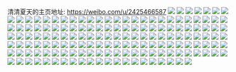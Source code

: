 清清夏天的主页地址: https://weibo.com/u/2425466587 
![](https://wx4.sinaimg.cn/mw2000/9091aedbly1h61acfi2dyj21sc2dse81.jpg) 
![](https://wx4.sinaimg.cn/mw2000/9091aedbly1h61ad7ptebj20tz0tzdp9.jpg) 
![](https://wx4.sinaimg.cn/mw2000/9091aedbly1h5uydlkpk1j21sz0u0duz.jpg) 
![](https://wx4.sinaimg.cn/mw2000/9091aedbly1h5uydl8dtpj213z0u0gw5.jpg) 
![](https://wx4.sinaimg.cn/mw2000/9091aedbly1h4ultsvkc4j20u01sywqv.jpg) 
![](https://wx4.sinaimg.cn/mw2000/9091aedbly1h45ov8o17dj20u01sy10o.jpg) 
![](https://wx4.sinaimg.cn/mw2000/9091aedbly1h3ildo0vtpj20u01t00xi.jpg) 
![](https://wx4.sinaimg.cn/mw2000/9091aedbly1h3g9l6jjr4j21400u0q7r.jpg) 
![](https://wx4.sinaimg.cn/mw2000/9091aedbly1h399u5jgi8j20u0140qaz.jpg) 
![](https://wx4.sinaimg.cn/mw2000/9091aedbly1h3948oyj7zj20j60i90tl.jpg) 
![](https://wx4.sinaimg.cn/mw2000/9091aedbly1h2g8cvg8zpj20u0140wkt.jpg) 
![](https://wx4.sinaimg.cn/mw2000/9091aedbly1h2g8cvs8a4j21400u076a.jpg) 
![](https://wx4.sinaimg.cn/mw2000/9091aedbly1h1xxt9dh3sj20qt0gl76g.jpg) 
![](https://wx4.sinaimg.cn/mw2000/9091aedbly1h1u8sqi7ozj20u0190td3.jpg) 
![](https://wx4.sinaimg.cn/mw2000/9091aedbly1h1u8sqz2clj20u0190wjr.jpg) 
![](https://wx4.sinaimg.cn/mw2000/9091aedbly1h1u8srl2u5j20u019078h.jpg) 
![](https://wx4.sinaimg.cn/mw2000/9091aedbly1h1u8ssact8j21900u0wj5.jpg) 
![](https://wx4.sinaimg.cn/mw2000/9091aedbly1h1u8sshbjqj21900u0qbl.jpg) 
![](https://wx4.sinaimg.cn/mw2000/9091aedbly1h1u8sspdsxj21900u0ah2.jpg) 
![](https://wx4.sinaimg.cn/mw2000/9091aedbly1h1u8sszqhrj21900u0n69.jpg) 
![](https://wx4.sinaimg.cn/mw2000/9091aedbly1h1u8st69wgj21900u0wl0.jpg) 
![](https://wx4.sinaimg.cn/mw2000/9091aedbly1h1u8stg1bej21900u010n.jpg) 
![](https://wx4.sinaimg.cn/mw2000/9091aedbly1h0xfilt516j21400u0n32.jpg) 
![](https://wx4.sinaimg.cn/mw2000/9091aedbly1h0scox4inlj20u01syjvz.jpg) 
![](https://wx4.sinaimg.cn/mw2000/9091aedbly1gzt6g7hfj9j21400u00w0.jpg) 
![](https://wx4.sinaimg.cn/mw2000/9091aedbly1gyyd1xiuv0j20u01sygre.jpg) 
![](https://wx4.sinaimg.cn/mw2000/9091aedbly1gy0usu2nelj20u01syq6q.jpg) 
![](https://wx4.sinaimg.cn/mw2000/9091aedbly1gy0usr6qrwj20u01sy7c5.jpg) 
![](https://wx4.sinaimg.cn/mw2000/9091aedbly1gxsoh5i1ytj20u01sy78z.jpg) 
![](https://wx4.sinaimg.cn/mw2000/9091aedbly1gxa3eeq4orj20u0140wk8.jpg) 
![](https://wx4.sinaimg.cn/mw2000/9091aedbly1gx8i4vo370j20u014078x.jpg) 
![](https://wx4.sinaimg.cn/mw2000/9091aedbly1gx8i4wgrjgj20u0140wik.jpg) 
![](https://wx4.sinaimg.cn/mw2000/9091aedbly1gx4je7a4u7j21400u0jyr.jpg) 
![](https://wx4.sinaimg.cn/mw2000/9091aedbly1gx4je86fn3j21400u0dm7.jpg) 
![](https://wx4.sinaimg.cn/mw2000/9091aedbly1gx4je90xu6j20u0140gro.jpg) 
![](https://wx4.sinaimg.cn/mw2000/9091aedbly1gx4je997qbj20u0140q8s.jpg) 
![](https://wx4.sinaimg.cn/mw2000/9091aedbly1gx4je9xzujj20u0140qcg.jpg) 
![](https://wx4.sinaimg.cn/mw2000/9091aedbly1gx4jea9zcvj20u0140wof.jpg) 
![](https://wx4.sinaimg.cn/mw2000/9091aedbly1gwykl7ct7hj20u01sy7bt.jpg) 
![](https://wx4.sinaimg.cn/mw2000/9091aedbly1gwvvyhzydyj20u01hctb7.jpg) 
![](https://wx4.sinaimg.cn/mw2000/9091aedbly1gwlyj994mij20u0140tjx.jpg) 
![](https://wx4.sinaimg.cn/mw2000/9091aedbly1gwlyj9mz2nj20u014045g.jpg) 
![](https://wx4.sinaimg.cn/mw2000/9091aedbly1gwlyj9z9i8j21400u0444.jpg) 
![](https://wx4.sinaimg.cn/mw2000/9091aedbly1gwlyjaag1sj20u0140gw1.jpg) 
![](https://wx4.sinaimg.cn/mw2000/9091aedbly1gwlyjawqpij20u00ysaiw.jpg) 
![](https://wx4.sinaimg.cn/mw2000/9091aedbly1gwlyj8rq1tj20u0140air.jpg) 
![](https://wx4.sinaimg.cn/mw2000/9091aedbly1gvwkwj90swj213y0u0aje.jpg) 
![](https://wx4.sinaimg.cn/mw2000/002E90EPly1gvio9pz63qj60u0140gxq02.jpg) 
![](https://wx4.sinaimg.cn/mw2000/9091aedbly1gvio9rynz8j20u0140n9m.jpg) 
![](https://wx4.sinaimg.cn/mw2000/002E90EPly1gvio9pp2v5j60u0140tg102.jpg) 
![](https://wx4.sinaimg.cn/mw2000/9091aedbly1gvio9sfeytj20u0140ah1.jpg) 
![](https://wx4.sinaimg.cn/mw2000/002E90EPly1gv04ik6so6j60u0140n5d02.jpg) 
![](https://wx4.sinaimg.cn/mw2000/002E90EPly1gutqaa2anoj61ac1pse4f02.jpg) 
![](https://wx4.sinaimg.cn/mw2000/002E90EPly1gut8x0096vj60u0140n5g02.jpg) 
![](https://wx4.sinaimg.cn/mw2000/002E90EPly1gut8x1gqt3j60u01407bp02.jpg) 
![](https://wx4.sinaimg.cn/mw2000/002E90EPly1gut8x1stp5j60u0140wnh02.jpg) 
![](https://wx4.sinaimg.cn/mw2000/002E90EPly1gut8x24qg8j60u0140akr02.jpg) 
![](https://wx4.sinaimg.cn/mw2000/002E90EPly1gut8x2t13pj60u0140tl102.jpg) 
![](https://wx4.sinaimg.cn/mw2000/9091aedbly1gut8x4dldhj20u01407hn.jpg) 
![](https://wx4.sinaimg.cn/mw2000/002E90EPly1gut8x4zd80j60u01404da02.jpg) 
![](https://wx4.sinaimg.cn/mw2000/002E90EPly1gut8x3ueeoj60u01404bh02.jpg) 
![](https://wx4.sinaimg.cn/mw2000/002E90EPly1gurzf3gtrvj61400u0gx702.jpg) 
![](https://wx4.sinaimg.cn/mw2000/002E90EPly1guo1t9ko7ej651c3s0qv702.jpg) 
![](https://wx4.sinaimg.cn/mw2000/002E90EPly1guo1taz81tj62402tcx6p02.jpg) 
![](https://wx4.sinaimg.cn/mw2000/002E90EPly1guo1tbu2zrj62402tcnpe02.jpg) 
![](https://wx4.sinaimg.cn/mw2000/002E90EPly1guo1tdqxz6j62tc240u0y02.jpg) 
![](https://wx4.sinaimg.cn/mw2000/9091aedbly1gtazep5ngkj22402tc4qq.jpg) 
![](https://wx4.sinaimg.cn/mw2000/9091aedbly1gtazerdikrj22402tcx6p.jpg) 
![](https://wx4.sinaimg.cn/mw2000/9091aedbly1gtazetjhekj22402tcu0x.jpg) 
![](https://wx4.sinaimg.cn/mw2000/9091aedbly1gt9c2jkocyj20qo1hcqlz.jpg) 
![](https://wx4.sinaimg.cn/mw2000/9091aedbly1gt9c2jwzedj20zk0zkdkj.jpg) 
![](https://wx4.sinaimg.cn/mw2000/9091aedbly1gt9c2lr8lqj22tc240hdu.jpg) 
![](https://wx4.sinaimg.cn/mw2000/9091aedbly1gt9c2mqv4gj22tc240npd.jpg) 
![](https://wx4.sinaimg.cn/mw2000/9091aedbly1gt9c2pn23pj22yo3y87wj.jpg) 
![](https://wx4.sinaimg.cn/mw2000/9091aedbly1gt9c5n2vp5j22402tcqv5.jpg) 
![](https://wx4.sinaimg.cn/mw2000/9091aedbly1gt9c5nhswcj20u01t0n2y.jpg) 
![](https://wx4.sinaimg.cn/mw2000/9091aedbly1gt9c5nxrvwj20qo0qodna.jpg) 
![](https://wx4.sinaimg.cn/mw2000/9091aedbly1gt9c5obkqcj20go0gon3f.jpg) 
![](https://wx4.sinaimg.cn/mw2000/9091aedbly1gsldwp6329j20u01t0jyx.jpg) 
![](https://wx4.sinaimg.cn/mw2000/9091aedbly1gsldwq4yytj20go0c2q5k.jpg) 
![](https://wx4.sinaimg.cn/mw2000/9091aedbly1gsj5gvqwvkj22tc240b2a.jpg) 
![](https://wx4.sinaimg.cn/mw2000/9091aedbly1gsj5gxpemhj22tc240b2a.jpg) 
![](https://wx4.sinaimg.cn/mw2000/9091aedbly1gsde45taquj22tc2401ky.jpg) 
![](https://wx4.sinaimg.cn/mw2000/9091aedbly1gsde4sf5d7j22402tc1ky.jpg) 
![](https://wx4.sinaimg.cn/mw2000/9091aedbly1gsde59xr33j20go0gowg9.jpg) 
![](https://wx4.sinaimg.cn/mw2000/9091aedbly1gs97wv5i1tj20fz0sgmyx.jpg) 
![](https://wx4.sinaimg.cn/mw2000/9091aedbly1grwzjbgpgoj20hu0g4q42.jpg) 
![](https://wx4.sinaimg.cn/mw2000/9091aedbly1grwjmcbo4zj20s00s043c.jpg) 
![](https://wx4.sinaimg.cn/mw2000/9091aedbly1grsio8pl8kj22402tc1kx.jpg) 
![](https://wx4.sinaimg.cn/mw2000/9091aedbly1grsiobckprj22tc240x6p.jpg) 
![](https://wx4.sinaimg.cn/mw2000/9091aedbly1grsioevzfej22tc240u0z.jpg) 
![](https://wx4.sinaimg.cn/mw2000/9091aedbly1grsiogpr37j22402tchdt.jpg) 
![](https://wx4.sinaimg.cn/mw2000/9091aedbly1grsioifypxj22402tchdt.jpg) 
![](https://wx4.sinaimg.cn/mw2000/9091aedbly1grsiomzqcsj22402tcnpg.jpg) 
![](https://wx4.sinaimg.cn/mw2000/9091aedbly1grsionmq0mj21900u0te0.jpg) 
![](https://wx4.sinaimg.cn/mw2000/9091aedbly1grsioo87rlj21t00u04f1.jpg) 
![](https://wx4.sinaimg.cn/mw2000/9091aedbly1grsipsa5p2j22tc240qv6.jpg) 
![](https://wx4.sinaimg.cn/mw2000/9091aedbly1grp348h3soj20qo1hc1kx.jpg) 
![](https://wx4.sinaimg.cn/mw2000/9091aedbly1grp34amuwaj20qo1hc4qp.jpg) 
![](https://wx4.sinaimg.cn/mw2000/9091aedbly1gqsqtsxrv5j20u01t013q.jpg) 
![](https://wx4.sinaimg.cn/mw2000/9091aedbly1gqghv33v6wj22402tce82.jpg) 
![](https://wx4.sinaimg.cn/mw2000/9091aedbly1gqghv40xmsj22402tcb2a.jpg) 
![](https://wx4.sinaimg.cn/mw2000/9091aedbly1gqghv4t4grj22402tcqv5.jpg) 
![](https://wx4.sinaimg.cn/mw2000/9091aedbly1gqghv61wc1j21w02ioqv7.jpg) 
![](https://wx4.sinaimg.cn/mw2000/9091aedbly1gqghv7etxkj21w02iohdv.jpg) 
![](https://wx4.sinaimg.cn/mw2000/9091aedbly1gqghv92j0lj21w02iob2b.jpg) 
![](https://wx4.sinaimg.cn/mw2000/9091aedbly1gqghva38jpj21w02io4qr.jpg) 
![](https://wx4.sinaimg.cn/mw2000/9091aedbly1gqghvb8i3lj21w02iokjn.jpg) 
![](https://wx4.sinaimg.cn/mw2000/9091aedbly1gqghxmxcg4j20qo1hc79k.jpg) 
![](https://wx4.sinaimg.cn/mw2000/9091aedbly1goe22imgv7j20on1hc1j6.jpg) 
![](https://wx4.sinaimg.cn/mw2000/9091aedbly1go5ymweqr3j22402tce81.jpg) 
![](https://wx4.sinaimg.cn/mw2000/9091aedbly1gnn1sy01j1j20qo1hc7d7.jpg) 
![](https://wx4.sinaimg.cn/mw2000/9091aedbly1gmyxsafu4wj21w02io4qs.jpg) 
![](https://wx4.sinaimg.cn/mw2000/9091aedbly1gmyxsclmszj21w02iox6r.jpg) 
![](https://wx4.sinaimg.cn/mw2000/9091aedbly1gmyxsgud6ij21w02iox6r.jpg) 
![](https://wx4.sinaimg.cn/mw2000/9091aedbly1gmyxshpwakj21w02iou0z.jpg) 
![](https://wx4.sinaimg.cn/mw2000/9091aedbly1gms3jmohqij20u01qxdns.jpg) 
![](https://wx4.sinaimg.cn/mw2000/9091aedbly1glo8d2rt7ij203o03eweb.jpg) 
![](https://wx4.sinaimg.cn/mw2000/9091aedbly1gku9z0i7maj20rs0u6adg.jpg) 
![](https://wx4.sinaimg.cn/mw2000/9091aedbly1gku9z0owhdj20rs0u4gp7.jpg) 
![](https://wx4.sinaimg.cn/mw2000/9091aedbly1gku9z0yfddj20rs0u2gr0.jpg) 
![](https://wx4.sinaimg.cn/mw2000/9091aedbly1gku9z1649fj20rs0u2432.jpg) 
![](https://wx4.sinaimg.cn/mw2000/9091aedbly1gku9z1axvoj20rs0u477v.jpg) 
![](https://wx4.sinaimg.cn/mw2000/9091aedbly1gku9z1hgs7j20rs0u0wia.jpg) 
![](https://wx4.sinaimg.cn/mw2000/9091aedbly1gku9z1nh0zj20rs0x0djn.jpg) 
![](https://wx4.sinaimg.cn/mw2000/9091aedbly1gku9z1xwwjj20rs0tygoy.jpg) 
![](https://wx4.sinaimg.cn/mw2000/9091aedbly1gku9z24i9oj20rs0u4tci.jpg) 
![](https://wx4.sinaimg.cn/mw2000/9091aedbly1gkb8swgoavj20iy0so77b.jpg) 
![](https://wx4.sinaimg.cn/mw2000/9091aedbly1gk6n4u43o3j20qo1hc7wh.jpg) 
![](https://wx4.sinaimg.cn/mw2000/9091aedbly1gjxdniq4zxj21w02io7wj.jpg) 
![](https://wx4.sinaimg.cn/mw2000/9091aedbly1gjxdnjnz7kj20qo1hcb29.jpg) 
![](https://wx4.sinaimg.cn/mw2000/9091aedbly1giv6xds60mj20qo1hcb29.jpg) 
![](https://wx4.sinaimg.cn/mw2000/9091aedbly1girerf8z1gj20qo1hc4qp.jpg) 
![](https://wx4.sinaimg.cn/mw2000/9091aedbly1girerfok39j20qo1hc7wh.jpg) 
![](https://wx4.sinaimg.cn/mw2000/9091aedbly1girergwxgwj20qo1hc7wh.jpg) 
![](https://wx4.sinaimg.cn/mw2000/9091aedbly1girerhbdzej20qo1hcb29.jpg) 
![](https://wx4.sinaimg.cn/mw2000/9091aedbly1gireri42nxj20qo1hc7wh.jpg) 
![](https://wx4.sinaimg.cn/mw2000/9091aedbly1girerijq5uj20qo1hc7wh.jpg) 
![](https://wx4.sinaimg.cn/mw2000/9091aedbly1ghqmgvl95qj21w02iohdv.jpg) 
![](https://wx4.sinaimg.cn/mw2000/9091aedbly1ghqmgx98sxj21w02ioe83.jpg) 
![](https://wx4.sinaimg.cn/mw2000/9091aedbly1ghqmgyrr83j21w02iohdv.jpg) 
![](https://wx4.sinaimg.cn/mw2000/9091aedbly1ghim80nu3bj21hc1z41ky.jpg) 
![](https://wx4.sinaimg.cn/mw2000/9091aedbly1ghh5pdr6htj20u0140dj8.jpg) 
![](https://wx4.sinaimg.cn/mw2000/9091aedbly1ghh5pekrb4j20u0140gpc.jpg) 
![](https://wx4.sinaimg.cn/mw2000/9091aedbly1ghh5pexbnmj20u0140780.jpg) 
![](https://wx4.sinaimg.cn/mw2000/9091aedbly1ghh5pfc446j20u0140gpt.jpg) 
![](https://wx4.sinaimg.cn/mw2000/9091aedbly1ghh5jnil3oj20qo1hc7wh.jpg) 
![](https://wx4.sinaimg.cn/mw2000/9091aedbly1ghh5jligsij20u01qxb29.jpg) 
![](https://wx4.sinaimg.cn/mw2000/9091aedbly1ghdmkjr7wuj20u01qx4qp.jpg) 
![](https://wx4.sinaimg.cn/mw2000/9091aedbly1ghdmkkdihbj20u01qx7wh.jpg) 
![](https://wx4.sinaimg.cn/mw2000/9091aedbly1ghb7650n8nj22402tcu0x.jpg) 
![](https://wx4.sinaimg.cn/mw2000/9091aedbly1ghb76786w3j22402tcnpd.jpg) 
![](https://wx4.sinaimg.cn/mw2000/9091aedbly1ghb767rq4ij22402tckjl.jpg) 
